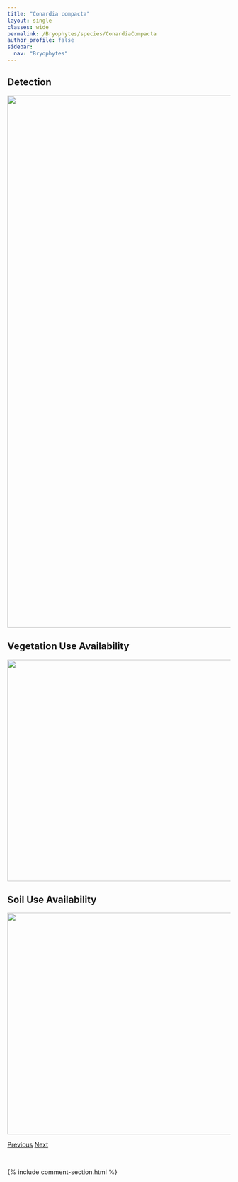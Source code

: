 ```yaml
---
title: "Conardia compacta"
layout: single
classes: wide
permalink: /Bryophytes/species/ConardiaCompacta
author_profile: false
sidebar:
  nav: "Bryophytes"
---
```


<h2>Detection</h2>

<a href="https://drive.google.com/uc?export=view&id=1Qjqfe1ChFqDyg7urNIEOyvpcv77HXy2-">
<img src="https://drive.google.com/uc?export=view&id=1Qjqfe1ChFqDyg7urNIEOyvpcv77HXy2-" height = "1200" width = "800">
</a>


<h2>Vegetation Use Availability</h2>

<a href="https://drive.google.com/uc?export=view&id=1xUbnkOt1I2OG-CnD3qKTh2oDtENwAuGr">
<img src="https://drive.google.com/uc?export=view&id=1xUbnkOt1I2OG-CnD3qKTh2oDtENwAuGr" height = "500" width = "1000">
</a>


<h2>Soil Use Availability</h2>

<a href="https://drive.google.com/uc?export=view&id=1ZmUbWdUXBXs4Uf__YX30AC0EEaYg7KuX">
<img src="https://drive.google.com/uc?export=view&id=1ZmUbWdUXBXs4Uf__YX30AC0EEaYg7KuX" height = "500" width = "1000">
</a>


<a href="/DevelopmentWebsite/Bryophytes/species/CladopodiellaFluitans" class="pagination--pager" title="Cladopodiella fluitans">Previous</a> <a href="/DevelopmentWebsite/Bryophytes/species/ConocephalumConicum" class="pagination--pager" title="Conocephalum conicum">Next</a>

<p>&nbsp;</p>

{% include comment-section.html %}
